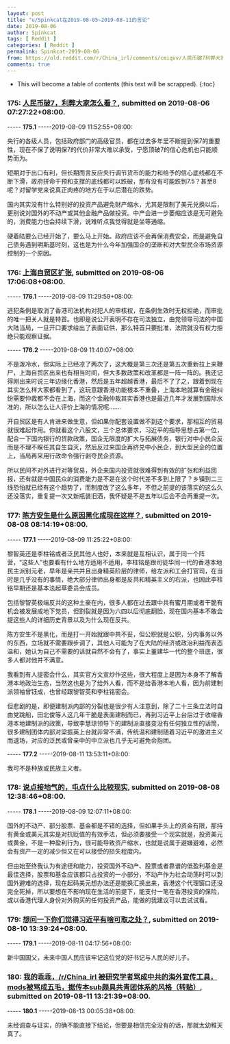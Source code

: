 ```yaml
---
layout: post
title: "u/Spinkcat在2019-08-05~2019-08-11的言论"
date: 2019-08-06
author: Spinkcat
tags: [ Reddit ]
categories: [ Reddit ]
permalink: Spinkcat-2019-08-06
from: https://old.reddit.com/r/China_irl/comments/cmiqvv/人民币破7利弊大家怎么看/
comments: true
---
```


* This will become a table of contents (this text will be scrapped).
{:toc}

### 175: [人民币破7，利弊大家怎么看？](https://old.reddit.com/r/China_irl/comments/cmiqvv/人民币破7利弊大家怎么看/), submitted on 2019-08-06 07:27:22+08:00.

----- __175.1__ -----2019-08-09 11:52:55+08:00:

央行的各级人员，包括政府部门的高级官员，都在过去多年里不断提到保7的重要性，现在不保了说明保7的代价非常大难以承受，宁愿顶破7的信心危机也只能顺势而为。

短期对于出口有利，但长期而言反应央行调节货币的能力和给予的信心底线都在不断下滑，政府拼命干预和支撑的底线都可以跌破，那有没有可能跌到7.5？甚至8呢？对留学党来说真正肉疼的地方在于以后潜在的跌势。

国内其实没有什么特别好的投资产品避免财产缩水，尤其是限制了美元兑换以后，更别说对国外的不动产或其他金融产品做投资。中产会进一步萎缩应该是无可避免的，消费能力也会持续下滑，说难听点我觉得就是坐等通缩。

硬着陆要么已经开始了，要么马上开始。政府应该不会再保消费安全，而是避免自己债务遇到明斯基时刻，这也是为什么今年加强国企的垄断和对大型民企市场资源控制的一个原因。

### 176: [上海自贸区扩张](https://old.reddit.com/r/China_irl/comments/cmo7mh/上海自贸区扩张/), submitted on 2019-08-06 17:06:08+08:00.

----- __176.1__ -----2019-08-09 11:29:59+08:00:

逃犯条例是取消了香港司法机构对犯人的审核权，在条例生效时无权拒绝，而审批的唯一把关人就是特首。也即是说公开表明不存在司法独立，由党领导司法的中国大陆当局，一旦开口要求给出了表面证供，那么特首只要批准，法院就没有权力拒绝只能观察证据。

----- __176.2__ -----2019-08-09 11:40:07+08:00:

不是泼冷水，但实际上已经凉了两次了，这大概是第三次还是第五次重新拉上来鞭尸，上海自贸区出来也有相当时间，但大多数政策和改革都是一阵一阵的。我还记得刚出来时说三年边缘化香港，然后是五年超越香港，最后不了了之，跟着到现在其实怎么样大家都看到了，这玩意跟香港功能根本不重叠，上海本地就算有金融纠纷需要仲裁都不会在上海，而这个金融仲裁其实香港也是最近几年才发展到国际水准的，所以怎么让人评价上海的情况呢.......

开自贸区是有人肯进来做生意，但如果你配套设置做不到这个要求，那相互的贸易就很难起作用。你就看这个八股文，三个总体要求，习近平的指导思想占第一位，配合一下国内银行的贷款政策，国企无限度的扩大与拓展债务，银行对中小民企反而是不理不睬任其自生自灭，然后反过来国企再挤兑中小民企，到大型民企的位置上，当局再采用行政命令强行剥夺民企资源。

所以民间不对外进行对等贸易，外企来国内投资就很难得到有效的扩张和利益回报，还有就是中国民众的消费能力是不是在这个时代差不多到上限了？乡镇到二三线恐怕就已经有这个趋势了，而制度改了这么多年，不但之前提的该落实的这么久还没落实，重复提一次又新瓶装旧酒，我怀疑是不是五年以后会不会再重提一次。

### 177: [陈方安生是什么原因黑化成现在这样？](https://old.reddit.com/r/China_irl/comments/cndxma/陈方安生是什么原因黑化成现在这样/), submitted on 2019-08-08 08:14:19+08:00.

----- __177.1__ -----2019-08-09 11:25:22+08:00:

黎智英还是李柱铭或者泛民其他人也好，本来就是互相认识，属于同一个阵营，“这些人”也要看有什么地方适用不适用，李柱铭是跟司徒华同一代的香港本地民主派别元老，早年是亲共并且出身精英阶层的律师，给左派和工会打官司，在当时是几乎没有的事情，绝大部分律师出身都是反共和精英主义的右派，也因此李柱铭早期还是基本法起草委员会成员。

包括黎智英极端反共的这种土豪在内，很多人都在过去跟中共有蜜月期或者干脆有机会被发展成地下党员，但割裂就是因为六四以后彻底翻脸，现在国内基本不敢会提这些人的详细历史背景以及为什么现在反共。

陈方安生不是黑化，而是打一开始就跟中共不妥，但公职就是公职，分内事务以外的东西，立场就不需要跟步调了，其他人可能为了在大陆的经济或政治利益而表态温和，她认为自己不需要的话就自然不会有了，事实上董建华一代的整个班底，很多人都对他并不满意。

我看到有人提密会什么，其实官方文宣炒作这些，很大程度上是因为本身不了解香港本地政治生态，当然这也是为了给外人看，而不是给香港本地人看，因为前建制派领袖曾钰成，也曾经跟黎智英和李柱铭密会。

但悲剧的是，即便建制派内部的分裂也是很少有人注意到，除了二十三条立法时自由党跳船，田北俊等人这几年干脆是表面建制而已，再到习近平上台后过于收缩香港本地建制派的政策，导致李慧琼领导下的建制派直接变没有任何独立性的话筒，很多建制团体内部对梁振英上台就非常不满，传统温和建制随着习近平的激进主义而退场，对应的泛民或曾亲中的中立派也几乎无可避免会抱团。

----- __177.2__ -----2019-08-11 13:53:11+08:00:

我可不是种族或民族主义者。

### 178: [说点接地气的，屯点什么比较现实](https://old.reddit.com/r/saraba1st/comments/cngq9j/说点接地气的屯点什么比较现实/), submitted on 2019-08-08 12:38:46+08:00.

----- __178.1__ -----2019-08-09 12:07:11+08:00:

国外的不动产、部分股票、基金都是不错的选择，但如果手头上的资金有限，那持有黄金或美元其实是对抗贬值的有效手法，但必须要接受一个现实就是，投资美元或黄金，不是一种盈利行为，很可能导致资产缩水，也就是说属于避嫌避难，必然会有资产一定的减少但又在可以接受的损失程度内。

但由始至终我认为有途径和能力，投资国外不动产、股票或者靠谱的低盈利基金是最佳选择，股票和基金应该都只占投资的一小部分，不动产作为社会动荡时可以到国外避难的选择，现在起码美元想办法还是能换汇换出来，香港这个代理窗口还没完全死掉，所以要想在不影响现在生活的前提下，能支付一笔在香港投资的保险，或以香港代理人身份对外购买的任何投资产品，能做的我建议可以去试试看。

### 179: [想问一下你们觉得习近平有啥可取之处？](https://old.reddit.com/r/China_irl/comments/coe5dx/想问一下你们觉得习近平有啥可取之处/), submitted on 2019-08-10 13:39:24+08:00.

----- __179.1__ -----2019-08-11 04:17:56+08:00:

新中国国父，未来中国人民应该牢记这位党的好书记与人民的好儿子。

### 180: [我的乖乖，/r/China_irl 被研究学者骂成中共的海外宣传工具，mods被骂成五毛，据传本sub颇具共青团体系的风格（转贴）](https://old.reddit.com/r/China_irl/comments/cosxag/我的乖乖rchina_irl/), submitted on 2019-08-11 13:21:39+08:00.

----- __180.1__ -----2019-08-13 00:05:38+08:00:

未经调查与证实，的确不能直接下结论，但要是相信完全没有的话，那就太幼稚天真了。

